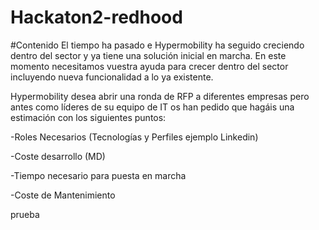# Hackaton2-redhood

#Contenido
El tiempo ha pasado e Hypermobility ha seguido creciendo dentro del sector y ya tiene una solución inicial en marcha. En este momento necesitamos vuestra ayuda para crecer dentro del sector incluyendo nueva funcionalidad a lo ya existente.

Hypermobility desea abrir una ronda de RFP a diferentes empresas pero antes como líderes de su equipo de IT os han pedido que hagáis una estimación con los siguientes puntos:

-Roles Necesarios (Tecnologías y Perfiles ejemplo Linkedin)

-Coste desarrollo (MD)

-Tiempo necesario para puesta en marcha

-Coste de Mantenimiento


prueba
